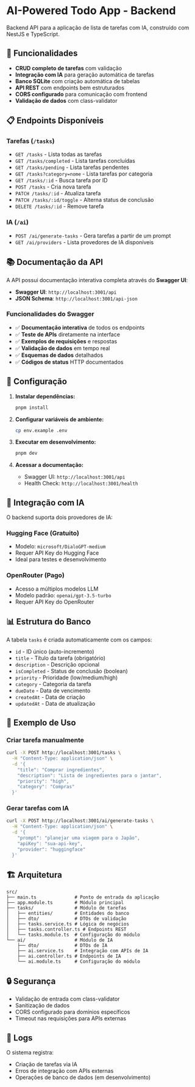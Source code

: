 # AI-Powered Todo App - Backend

Backend API para a aplicação de lista de tarefas com IA, construído com NestJS e TypeScript.

## 🚀 Funcionalidades

- **CRUD completo de tarefas** com validação
- **Integração com IA** para geração automática de tarefas
- **Banco SQLite** com criação automática de tabelas
- **API REST** com endpoints bem estruturados
- **CORS configurado** para comunicação com frontend
- **Validação de dados** com class-validator

## 📋 Endpoints Disponíveis

### Tarefas (`/tasks`)

- `GET /tasks` - Lista todas as tarefas
- `GET /tasks/completed` - Lista tarefas concluídas
- `GET /tasks/pending` - Lista tarefas pendentes
- `GET /tasks?category=nome` - Lista tarefas por categoria
- `GET /tasks/:id` - Busca tarefa por ID
- `POST /tasks` - Cria nova tarefa
- `PATCH /tasks/:id` - Atualiza tarefa
- `PATCH /tasks/:id/toggle` - Alterna status de conclusão
- `DELETE /tasks/:id` - Remove tarefa

### IA (`/ai`)

- `POST /ai/generate-tasks` - Gera tarefas a partir de um prompt
- `GET /ai/providers` - Lista provedores de IA disponíveis

## 📚 Documentação da API

A API possui documentação interativa completa através do **Swagger UI**:

- **Swagger UI**: `http://localhost:3001/api`
- **JSON Schema**: `http://localhost:3001/api-json`

### Funcionalidades do Swagger

- ✅ **Documentação interativa** de todos os endpoints
- ✅ **Teste de APIs** diretamente na interface
- ✅ **Exemplos de requisições** e respostas
- ✅ **Validação de dados** em tempo real
- ✅ **Esquemas de dados** detalhados
- ✅ **Códigos de status** HTTP documentados

## 🔧 Configuração

1. **Instalar dependências:**

   ```bash
   pnpm install
   ```

2. **Configurar variáveis de ambiente:**

   ```bash
   cp env.example .env
   ```

3. **Executar em desenvolvimento:**

   ```bash
   pnpm dev
   ```

4. **Acessar a documentação:**

   - Swagger UI: `http://localhost:3001/api`
   - Health Check: `http://localhost:3001/health`

## 🤖 Integração com IA

O backend suporta dois provedores de IA:

### Hugging Face (Gratuito)

- Modelo: `microsoft/DialoGPT-medium`
- Requer API Key do Hugging Face
- Ideal para testes e desenvolvimento

### OpenRouter (Pago)

- Acesso a múltiplos modelos LLM
- Modelo padrão: `openai/gpt-3.5-turbo`
- Requer API Key do OpenRouter

## 📊 Estrutura do Banco

A tabela `tasks` é criada automaticamente com os campos:

- `id` - ID único (auto-incremento)
- `title` - Título da tarefa (obrigatório)
- `description` - Descrição opcional
- `isCompleted` - Status de conclusão (boolean)
- `priority` - Prioridade (low/medium/high)
- `category` - Categoria da tarefa
- `dueDate` - Data de vencimento
- `createdAt` - Data de criação
- `updatedAt` - Data de atualização

## 🔄 Exemplo de Uso

### Criar tarefa manualmente

```bash
curl -X POST http://localhost:3001/tasks \
  -H "Content-Type: application/json" \
  -d '{
    "title": "Comprar ingredientes",
    "description": "Lista de ingredientes para o jantar",
    "priority": "high",
    "category": "Compras"
  }'
```

### Gerar tarefas com IA

```bash
curl -X POST http://localhost:3001/ai/generate-tasks \
  -H "Content-Type: application/json" \
  -d '{
    "prompt": "planejar uma viagem para o Japão",
    "apiKey": "sua-api-key",
    "provider": "huggingface"
  }'
```

## 🏗️ Arquitetura

```text
src/
├── main.ts              # Ponto de entrada da aplicação
├── app.module.ts        # Módulo principal
├── tasks/               # Módulo de tarefas
│   ├── entities/        # Entidades do banco
│   ├── dto/             # DTOs de validação
│   ├── tasks.service.ts # Lógica de negócios
│   ├── tasks.controller.ts # Endpoints REST
│   └── tasks.module.ts  # Configuração do módulo
└── ai/                  # Módulo de IA
    ├── dto/             # DTOs de IA
    ├── ai.service.ts    # Integração com APIs de IA
    ├── ai.controller.ts # Endpoints de IA
    └── ai.module.ts     # Configuração do módulo
```

## 🔒 Segurança

- Validação de entrada com class-validator
- Sanitização de dados
- CORS configurado para domínios específicos
- Timeout nas requisições para APIs externas

## 📝 Logs

O sistema registra:

- Criação de tarefas via IA
- Erros de integração com APIs externas
- Operações de banco de dados (em desenvolvimento)

